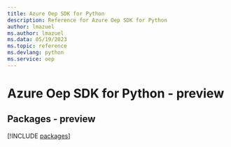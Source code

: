 ```yaml
---
title: Azure Oep SDK for Python
description: Reference for Azure Oep SDK for Python
author: lmazuel
ms.author: lmazuel
ms.data: 05/19/2023
ms.topic: reference
ms.devlang: python
ms.service: oep
---
```

# Azure Oep SDK for Python - preview
## Packages - preview
[!INCLUDE [packages](oep-index.md)]